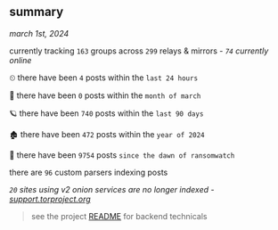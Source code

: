 
## summary
_march 1st, 2024_

currently tracking `163` groups across `299` relays & mirrors - _`74` currently online_

⏲ there have been `4` posts within the `last 24 hours`

🦈 there have been `0` posts within the `month of march`

🪐 there have been `740` posts within the `last 90 days`

🏚 there have been `472` posts within the `year of 2024`

🦕 there have been `9754` posts `since the dawn of ransomwatch`

there are `96` custom parsers indexing posts

_`20` sites using v2 onion services are no longer indexed - [support.torproject.org](https://support.torproject.org/onionservices/v2-deprecation/)_

> see the project [README](https://github.com/joshhighet/ransomwatch#ransomwatch--) for backend technicals
